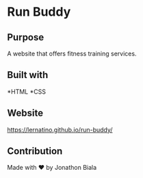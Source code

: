 # Run Buddy

## Purpose
A website that offers fitness training services.

## Built with
*HTML
*CSS

## Website
https://lernatino.github.io/run-buddy/

## Contribution
Made with ❤️ by Jonathon Biala
